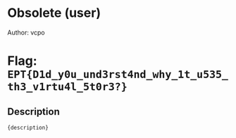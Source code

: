 # Obsolete (user)
Author: vcpo

# Flag: `EPT{D1d_y0u_und3rst4nd_why_1t_u535_th3_v1rtu4l_5t0r3?}`
## Description
```
{description}
```

